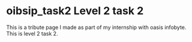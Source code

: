 # oibsip_task2 Level 2 task 2
This is a tribute page I made as part of my internship with oasis infobyte. This is level 2 task 2.
